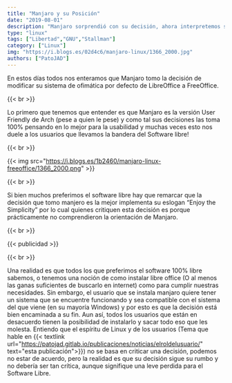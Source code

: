 ```yaml
---
title: "Manjaro y su Posición"
date: "2019-08-01"
description: "Manjaro sorprendió con su decisión, ahora interpretemos su objetivo..."
type: "linux"
tags: ["Libertad","GNU","Stallman"]
category: ["Linux"]
img: "https://i.blogs.es/02d4c6/manjaro-linux/1366_2000.jpg"
authors: ["PatoJAD"]
---
```


En estos días todos nos enteramos que Manjaro tomo la decisión de modificar su sistema de ofimática por defecto de LibreOffice a FreeOffice.

{{< br >}}

Lo primero que tenemos que entender es que Manjaro es la versión User Friendly de Arch (pese a quien le pese) y como tal sus decisiones las toma 100% pensando en lo mejor para la usabilidad y muchas veces esto nos duele a los usuarios que llevamos la bandera del Software libre!

{{< br >}}

{{< img src="https://i.blogs.es/1b2460/manjaro-linux-freeoffice/1366_2000.png" >}}

{{< br >}}

Si bien muchos preferimos el software libre hay que remarcar que la decisión que tomo manjero es la mejor implementa su eslogan “Enjoy the Simplicity” por lo cual quienes critiquen esta decisión es porque prácticamente no comprendieron la orientación de Manjaro.

{{< br >}}

{{< publicidad >}}

{{< br >}}

Una realidad es que todos los que preferimos el software 100% libre sabemos, o tenemos una noción de como instalar libre office (O al menos las ganas suficientes de buscarlo en internet) como para cumplir nuestras necesidades. Sin embargo, el usuario que se instala manjaro quiere tener un sistema que se encuentre funcionando y sea compatible con el sistema del que viene (en su mayoría Windows) y por esto es que la decisión está bien encaminada a su fin. Aun así, todos los usuarios que están en desacuerdo tienen la posibilidad de instalarlo y sacar todo eso que les molesta. Entiendo que el espíritu de Linux y de los usuarios (Tema que hable en {{< textlink url="https://patojad.gitlab.io/publicaciones/noticias/elroldelusuario/" text="esta publicación">}}) no se basa en criticar una decisión, podemos no estar de acuerdo, pero la realidad es que su decisión sigue su rumbo y no debería ser tan crítica, aunque signifique una leve perdida para el Software Libre.

